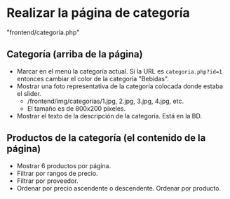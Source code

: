 Realizar la página de categoría
===============================

"frontend/categoria.php"

## Categoría (arriba de la página)

  - Marcar en el menú la categoría actual.
    Si la URL es `categoria.php?id=1` entonces cambiar el color de la categoría "Bebidas".
  - Mostrar una foto representativa de la categoría colocada donde estaba el slider.
    - /frontend/img/categorias/1.jpg, 2.jpg, 3.jpg, 4.jpg, etc.
    - El tamaño es de 800x200 píxeles.
  - Mostrar el texto de la descripción de la categoría. Está en la BD.

## Productos de la categoría  (el contenido de la página)

  - Mostrar 6 productos por página.
  - Filtrar por rangos de precio.
  - Filtrar por proveedor.
  - Ordenar por precio ascendente o descendente. Ordenar por producto.
